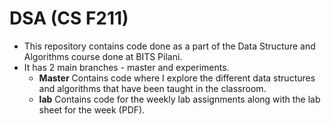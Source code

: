 
# DSA (CS F211)
* This repository contains code done as a part of the Data Structure and Algorithms course done at BITS Pilani.
* It has 2 main branches - master and experiments.  
	* **Master** Contains code where I explore the different data structures and algorithms that have been taught in the classroom.
	* **lab** Contains code for the weekly lab assignments along with the lab sheet for the week (PDF).
